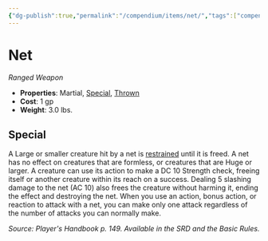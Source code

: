 ```yaml
---
{"dg-publish":true,"permalink":"/compendium/items/net/","tags":["compendium/src/5e/phb","item/property/martial","item/property/special","item/property/thrown","item/weapon/martial/ranged"]}
---
```


# Net
*Ranged Weapon*  

- **Properties**: Martial, [Special](rules/item-properties.md#Special), [Thrown](rules/item-properties.md#Thrown)
- **Cost**: 1 gp
- **Weight**: 3.0 lbs.

## Special

A Large or smaller creature hit by a net is [restrained](rules/conditions.md#restrained) until it is freed. A net has no effect on creatures that are formless, or creatures that are Huge or larger. A creature can use its action to make a DC 10 Strength check, freeing itself or another creature within its reach on a success. Dealing 5 slashing damage to the net (AC 10) also frees the creature without harming it, ending the effect and destroying the net. When you use an action, bonus action, or reaction to attack with a net, you can make only one attack regardless of the number of attacks you can normally make.

*Source: Player's Handbook p. 149. Available in the SRD and the Basic Rules.*